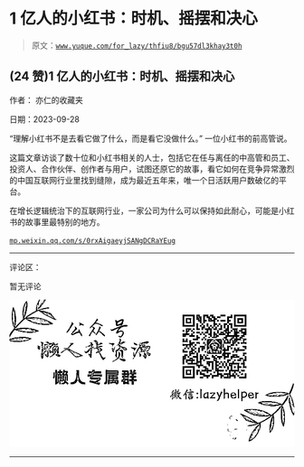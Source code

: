 # 1 亿人的小红书：时机、摇摆和决心

> 原文：[`www.yuque.com/for_lazy/thfiu8/bgu57dl3khay3t0h`](https://www.yuque.com/for_lazy/thfiu8/bgu57dl3khay3t0h)

## (24 赞)1 亿人的小红书：时机、摇摆和决心

作者： 亦仁的收藏夹

日期：2023-09-28

“理解小红书不是去看它做了什么，而是看它没做什么。” 一位小红书的前高管说。

这篇文章访谈了数十位和小红书相关的人士，包括它在任与离任的中高管和员工、投资人、合作伙伴、创作者与用户，试图还原它的故事，看它如何在竞争异常激烈的中国互联网行业里找到缝隙，成为最近五年来，唯一个日活跃用户数破亿的平台。

在增长逻辑统治下的互联网行业，一家公司为什么可以保持如此耐心，可能是小红书的故事里最特别的地方。

[`mp.weixin.qq.com/s/0rxAigaeyjSANgDCRaYEug`](https://mp.weixin.qq.com/s/0rxAigaeyjSANgDCRaYEug)

* * *

评论区：

暂无评论

![](img/1c37d505930596d12a88ab23e11aa07a.png)

* * *